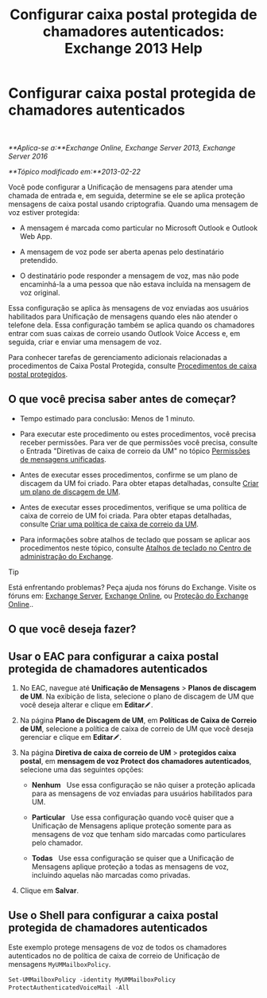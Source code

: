 ﻿---
title: 'Configurar caixa postal protegida de chamadores autenticados: Exchange 2013 Help'
TOCTitle: Configurar caixa postal protegida de chamadores autenticados
ms:assetid: f69e94a7-9768-4445-9ded-e78d732bd623
ms:mtpsurl: https://technet.microsoft.com/pt-br/library/Ee423560(v=EXCHG.150)
ms:contentKeyID: 52058554
ms.date: 05/22/2018
mtps_version: v=EXCHG.150
ms.translationtype: MT
---

# Configurar caixa postal protegida de chamadores autenticados

 

_**Aplica-se a:**Exchange Online, Exchange Server 2013, Exchange Server 2016_

_**Tópico modificado em:**2013-02-22_

Você pode configurar a Unificação de mensagens para atender uma chamada de entrada e, em seguida, determine se ele se aplica proteção mensagens de caixa postal usando criptografia. Quando uma mensagem de voz estiver protegida:

  - A mensagem é marcada como particular no Microsoft Outlook e Outlook Web App.

  - A mensagem de voz pode ser aberta apenas pelo destinatário pretendido.

  - O destinatário pode responder a mensagem de voz, mas não pode encaminhá-la a uma pessoa que não estava incluída na mensagem de voz original.

Essa configuração se aplica às mensagens de voz enviadas aos usuários habilitados para Unificação de mensagens quando eles não atender o telefone dela. Essa configuração também se aplica quando os chamadores entrar com suas caixas de correio usando Outlook Voice Access e, em seguida, criar e enviar uma mensagem de voz.

Para conhecer tarefas de gerenciamento adicionais relacionadas a procedimentos de Caixa Postal Protegida, consulte [Procedimentos de caixa postal protegidos](protected-voice-mail-procedures-exchange-2013-help.md).

## O que você precisa saber antes de começar?

  - Tempo estimado para conclusão: Menos de 1 minuto.

  - Para executar este procedimento ou estes procedimentos, você precisa receber permissões. Para ver de que permissões você precisa, consulte o Entrada "Diretivas de caixa de correio da UM" no tópico [Permissões de mensagens unificadas](unified-messaging-permissions-exchange-2013-help.md).

  - Antes de executar esses procedimentos, confirme se um plano de discagem da UM foi criado. Para obter etapas detalhadas, consulte [Criar um plano de discagem de UM](create-a-um-dial-plan-exchange-2013-help.md).

  - Antes de executar esses procedimentos, verifique se uma política de caixa de correio de UM foi criada. Para obter etapas detalhadas, consulte [Criar uma política de caixa de correio da UM](create-a-um-mailbox-policy-exchange-2013-help.md).

  - Para informações sobre atalhos de teclado que possam se aplicar aos procedimentos neste tópico, consulte [Atalhos de teclado no Centro de administração do Exchange](keyboard-shortcuts-in-the-exchange-admin-center-exchange-online-protection-help.md).


> [!TIP]
> Está enfrentando problemas? Peça ajuda nos fóruns do Exchange. Visite os fóruns em: <A href="https://go.microsoft.com/fwlink/p/?linkid=60612">Exchange Server</A>, <A href="https://go.microsoft.com/fwlink/p/?linkid=267542">Exchange Online</A>, ou <A href="https://go.microsoft.com/fwlink/p/?linkid=285351">Proteção do Exchange Online</A>..



## O que você deseja fazer?

## Usar o EAC para configurar a caixa postal protegida de chamadores autenticados

1.  No EAC, navegue até **Unificação de Mensagens** \> **Planos de discagem de UM**. Na exibição de lista, selecione o plano de discagem de UM que você deseja alterar e clique em **Editar**![Ícone de edição](images/JJ218640.6f53ccb2-1f13-4c02-bea0-30690e6ea71d(EXCHG.150).gif "Ícone de edição").

2.  Na página **Plano de Discagem de UM**, em **Políticas de Caixa de Correio de UM**, selecione a política de caixa de correio de UM que você deseja gerenciar e clique em **Editar**![Ícone de edição](images/JJ218640.6f53ccb2-1f13-4c02-bea0-30690e6ea71d(EXCHG.150).gif "Ícone de edição").

3.  Na página **Diretiva de caixa de correio de UM** \> **protegidos caixa postal**, em **mensagem de voz Protect dos chamadores autenticados**, selecione uma das seguintes opções:
    
      - **Nenhum**   Use essa configuração se não quiser a proteção aplicada para as mensagens de voz enviadas para usuários habilitados para UM.
    
      - **Particular**   Use essa configuração quando você quiser que a Unificação de Mensagens aplique proteção somente para as mensagens de voz que tenham sido marcadas como particulares pelo chamador.
    
      - **Todas**   Use essa configuração se quiser que a Unificação de Mensagens aplique proteção a todas as mensagens de voz, incluindo aquelas não marcadas como privadas.

4.  Clique em **Salvar**.

## Use o Shell para configurar a caixa postal protegida de chamadores autenticados

Este exemplo protege mensagens de voz de todos os chamadores autenticados no de política de caixa de correio de Unificação de mensagens `MyUMMailboxPolicy`.

    Set-UMMailboxPolicy -identity MyUMMailboxPolicy ProtectAuthenticatedVoiceMail -All

